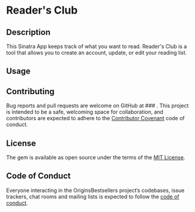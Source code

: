 # Reader's Club

## Description

This Sinatra App keeps track of what you want to read. Reader's Club is a tool that allows you to create an account, update, or edit your reading list.

## Usage



## Contributing

Bug reports and pull requests are welcome on GitHub at ### . This project is intended to be a safe, welcoming space for collaboration, and contributors are expected to adhere to the [Contributor Covenant](http://contributor-covenant.org) code of conduct.

## License

The gem is available as open source under the terms of the [MIT License](https://opensource.org/licenses/MIT).

## Code of Conduct

Everyone interacting in the OriginsBestsellers project’s codebases, issue trackers, chat rooms and mailing lists is expected to follow the [code of conduct](https://github.com/###/blob/master/CODE_OF_CONDUCT.md).

